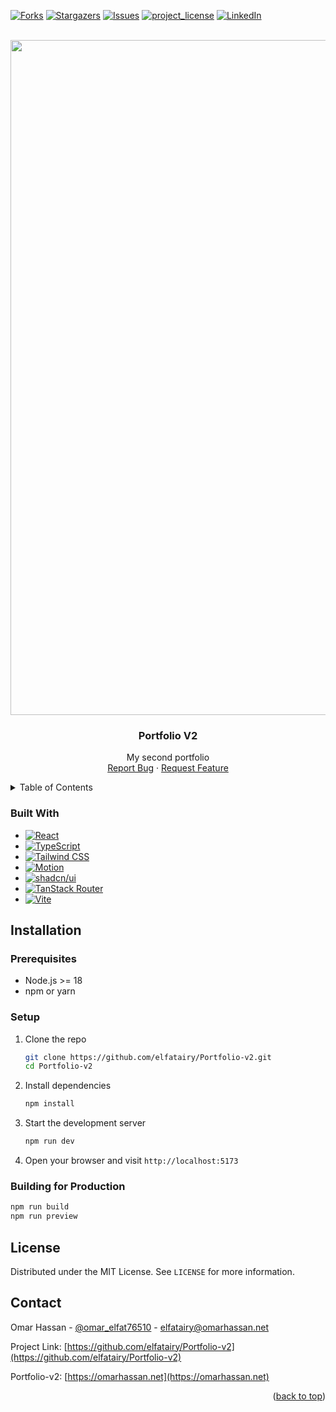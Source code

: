 <a id="readme-top"></a>

[![Forks][forks-shield]][forks-url]
[![Stargazers][stars-shield]][stars-url]
[![Issues][issues-shield]][issues-url]
[![project_license][license-shield]][license-url]
[![LinkedIn][linkedin-shield]][linkedin-url]

<br />
<div align="center">
  <img width="1920" height="1080" alt="image" src="https://github.com/user-attachments/assets/52567373-d8be-4b73-a4ac-86029fdba20c" />

  <h3 align="center">Portfolio V2</h3>

  <p align="center">
    My second portfolio
    <br />
    <a href="https://github.com/elfatairy/Portfolio-v2/issues/new?labels=bug&template=bug-report---.md">Report Bug</a>
    &middot;
    <a href="https://github.com/elfatairy/Portfolio-v2/issues/new?labels=enhancement&template=feature-request---.md">Request Feature</a>
  </p>
</div>

<!-- TABLE OF CONTENTS -->
<details>
  <summary>Table of Contents</summary>
  <ol>
    <li><a href="#built-with">Built With</a></li>
    <li><a href="#installation">Installation</a></li>
    <li><a href="#license">License</a></li>
    <li><a href="#contact">Contact</a></li>
  </ol>
</details>

### Built With

- [![React][React.js]][React-url]
- [![TypeScript][Typescript.js]][Typescript-url]
- [![Tailwind CSS][Tailwind]][Tailwind-url]
- [![Motion][Motion.dev]][Motion-url]
- [![shadcn/ui][shadcn]][shadcn-url]
- [![TanStack Router][TanStack-Router]][TanStack-Router-url]
- [![Vite][Vite]][Vite-url]

## Installation

### Prerequisites
- Node.js >= 18
- npm or yarn

### Setup

1. Clone the repo
   ```sh
   git clone https://github.com/elfatairy/Portfolio-v2.git
   cd Portfolio-v2
   ```

2. Install dependencies
   ```sh
   npm install
   ```

3. Start the development server
   ```sh
   npm run dev
   ```

4. Open your browser and visit `http://localhost:5173`

### Building for Production
```sh
npm run build
npm run preview
```

## License

Distributed under the MIT License. See `LICENSE` for more information.

<!-- CONTACT -->

## Contact

Omar Hassan - [@omar_elfat76510](https://x.com/omar_elfat76510) - elfatairy@omarhassan.net

Project Link: [https://github.com/elfatairy/Portfolio-v2](https://github.com/elfatairy/Portfolio-v2)

Portfolio-v2: [https://omarhassan.net](https://omarhassan.net)

<p align="right">(<a href="#readme-top">back to top</a>)</p>

<!-- MARKDOWN LINKS & IMAGES -->
<!-- https://www.markdownguide.org/basic-syntax/#reference-style-links -->

[contributors-shield]: https://img.shields.io/github/contributors/elfatairy/Portfolio-v2.svg?style=for-the-badge
[contributors-url]: https://github.com/elfatairy/Portfolio-v2/graphs/contributors
[forks-shield]: https://img.shields.io/github/forks/elfatairy/Portfolio-v2.svg?style=for-the-badge
[forks-url]: https://github.com/elfatairy/Portfolio-v2/network/members
[stars-shield]: https://img.shields.io/github/stars/elfatairy/Portfolio-v2.svg?style=for-the-badge
[stars-url]: https://github.com/elfatairy/Portfolio-v2/stargazers
[issues-shield]: https://img.shields.io/github/issues/elfatairy/Portfolio-v2.svg?style=for-the-badge
[issues-url]: https://github.com/elfatairy/Portfolio-v2/issues
[license-shield]: https://img.shields.io/github/license/elfatairy/Portfolio-v2.svg?style=for-the-badge
[license-url]: https://github.com/elfatairy/Portfolio-v2/blob/main/LICENSE
[linkedin-shield]: https://img.shields.io/badge/-LinkedIn-black.svg?style=for-the-badge&logo=linkedin&colorB=555
[linkedin-url]: https://www.linkedin.com/in/omar-hassan-81888320b/
[HTML5]: https://img.shields.io/badge/HTML5-E34F26?style=for-the-badge&logo=html5&logoColor=white
[HTML5-url]: https://developer.mozilla.org/en-US/docs/Web/HTML
[CSS3]: https://img.shields.io/badge/CSS3-1572B6?style=for-the-badge&logo=css3&logoColor=white
[CSS3-url]: https://developer.mozilla.org/en-US/docs/Web/CSS
[JavaScript]: https://img.shields.io/badge/JavaScript-F7DF1E?style=for-the-badge&logo=javascript&logoColor=black
[JavaScript-url]: https://developer.mozilla.org/en-US/docs/Web/JavaScript
[Python]: https://img.shields.io/badge/Python-3776AB?style=for-the-badge&logo=python&logoColor=white
[Python-url]: https://www.python.org/
[Pydub]: https://img.shields.io/badge/Pydub-FF6600?style=for-the-badge&logo=python&logoColor=white
[Pydub-url]: https://github.com/jiaaro/pydub
[Expo]: https://img.shields.io/badge/Expo-000020?style=for-the-badge&logo=expo&logoColor=white
[Expo-url]: https://expo.dev/
[React-Native]: https://img.shields.io/badge/React%20Native-20232A?style=for-the-badge&logo=react&logoColor=61DAFB
[React-Native-url]: https://reactnative.dev/
[Formik]: https://img.shields.io/badge/Formik-172B4D?style=for-the-badge&logo=formik&logoColor=white
[Formik-url]: https://formik.org/
[Yup]: https://img.shields.io/badge/Yup-2D3748?style=for-the-badge&logo=yup&logoColor=white
[Yup-url]: https://github.com/jquense/yup
[Arduino]: https://img.shields.io/badge/Arduino-00979D?style=for-the-badge&logo=arduino&logoColor=white
[Arduino-url]: https://www.arduino.cc/
[Node.js]: https://img.shields.io/badge/Node.js-339933?style=for-the-badge&logo=node.js&logoColor=white
[Node-url]: https://nodejs.org/
[react-i18next]: https://img.shields.io/badge/react--i18next-26A69A?style=for-the-badge&logo=i18next&logoColor=white
[react-i18next-url]: https://react.i18next.com/
[Stream-Chat]: https://img.shields.io/badge/Stream%20Chat-005FFF?style=for-the-badge&logo=stream&logoColor=white
[Stream-Chat-url]: https://getstream.io/chat/
[ESP32]: https://img.shields.io/badge/ESP32-000000?style=for-the-badge&logo=espressif&logoColor=white
[ESP32-url]: https://www.espressif.com/en/products/socs/esp32
[Express.js]: https://img.shields.io/badge/Express-000000?style=for-the-badge&logo=express&logoColor=white
[Express-url]: https://expressjs.com/
[Firebase]: https://img.shields.io/badge/Firebase-FFCA28?style=for-the-badge&logo=firebase&logoColor=black
[Firebase-url]: https://firebase.google.com/
[React-Router]: https://img.shields.io/badge/React%20Router-CA4245?style=for-the-badge&logo=react-router&logoColor=white
[React-Router-url]: https://reactrouter.com/
[Three.js]: https://img.shields.io/badge/Three.js-000000?style=for-the-badge&logo=three.js&logoColor=white
[Three-url]: https://threejs.org/
[Next.js]: https://img.shields.io/badge/next.js-000000?style=for-the-badge&logo=nextdotjs&logoColor=white
[Next-url]: https://nextjs.org/
[React.js]: https://img.shields.io/badge/React-20232A?style=for-the-badge&logo=react&logoColor=61DAFB
[React-url]: https://reactjs.org/
[Typescript.js]: https://img.shields.io/badge/TypeScript-3178C6?style=for-the-badge&logo=typescript&logoColor=D9E8F5
[Typescript-url]: https://www.typescriptlang.org
[Vite]: https://img.shields.io/badge/Vite-646CFF?style=for-the-badge&logo=vite&logoColor=white
[Vite-url]: https://vitejs.dev/
[shadcn]: https://img.shields.io/badge/shadcn%2Fui-000000?style=for-the-badge&logo=shadcnui&logoColor=white
[shadcn-url]: https://ui.shadcn.com/
[TanStack-Router]: https://img.shields.io/badge/TanStack%20Router-FF4154?style=for-the-badge&logo=react&logoColor=white
[TanStack-Router-url]: https://tanstack.com/router
[Supabase]: https://img.shields.io/badge/Supabase-3FCF8E?style=for-the-badge&logo=supabase&logoColor=ffffff
[Supabase-url]: https://supabase.com
[Tailwind]: https://img.shields.io/badge/Tailwind-3178C6?style=for-the-badge&logo=tailwindcss&logoColor=ffffff
[Tailwind-url]: https://tailwindcss.com
[Flutter]: https://img.shields.io/badge/Flutter-02569B?style=for-the-badge&logo=flutter&logoColor=white
[Flutter-url]: https://flutter.dev/
[Dart]: https://img.shields.io/badge/Dart-0175C2?style=for-the-badge&logo=dart&logoColor=white
[Dart-url]: https://dart.dev/
[C++]: https://img.shields.io/badge/C++-00599C?style=for-the-badge&logo=cplusplus&logoColor=white
[C++-url]: https://isocpp.org/
[Qt]: https://img.shields.io/badge/Qt-41CD52?style=for-the-badge&logo=qt&logoColor=white
[Qt-url]: https://www.qt.io/
[Motion.dev]: https://img.shields.io/badge/Motion-000000?style=for-the-badge&logo=framer&logoColor=white
[Motion-url]: https://motion.dev/
[i18next]: https://img.shields.io/badge/i18next-26A69A?style=for-the-badge&logo=i18next&logoColor=white
[i18next-url]: https://www.i18next.com/
[Vue.js]: https://img.shields.io/badge/Vue.js-35495E?style=for-the-badge&logo=vuedotjs&logoColor=4FC08D
[Vue-url]: https://vuejs.org/
[Angular.io]: https://img.shields.io/badge/Angular-DD0031?style=for-the-badge&logo=angular&logoColor=white
[Angular-url]: https://angular.io/
[Svelte.dev]: https://img.shields.io/badge/Svelte-4A4A55?style=for-the-badge&logo=svelte&logoColor=FF3E00
[Svelte-url]: https://svelte.dev/
[Laravel.com]: https://img.shields.io/badge/Laravel-FF2D20?style=for-the-badge&logo=laravel&logoColor=white
[Laravel-url]: https://laravel.com
[Bootstrap.com]: https://img.shields.io/badge/Bootstrap-563D7C?style=for-the-badge&logo=bootstrap&logoColor=white
[Bootstrap-url]: https://getbootstrap.com
[JQuery.com]: https://img.shields.io/badge/jQuery-0769AD?style=for-the-badge&logo=jquery&logoColor=white
[JQuery-url]: https://jquery.com
